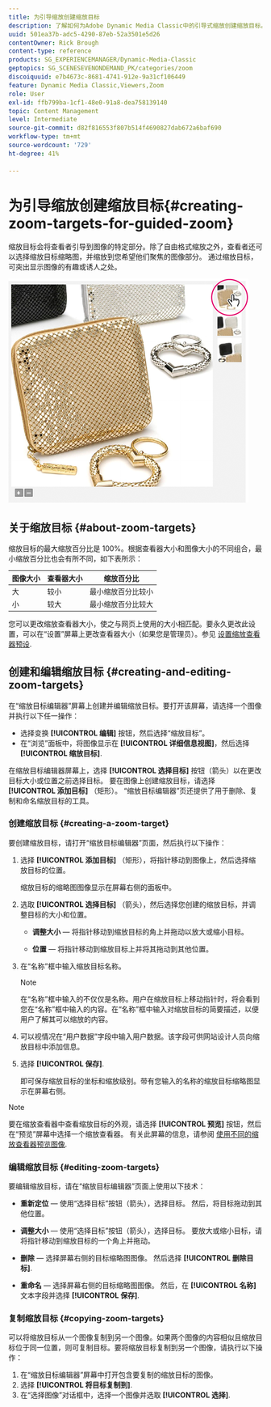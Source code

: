 ```yaml
---
title: 为引导缩放创建缩放目标
description: 了解如何为Adobe Dynamic Media Classic中的引导式缩放创建缩放目标。
uuid: 501ea37b-adc5-4290-87eb-52a3501e5d26
contentOwner: Rick Brough
content-type: reference
products: SG_EXPERIENCEMANAGER/Dynamic-Media-Classic
geptopics: SG_SCENESEVENONDEMAND_PK/categories/zoom
discoiquuid: e7b4673c-8681-4741-912e-9a31cf106449
feature: Dynamic Media Classic,Viewers,Zoom
role: User
exl-id: ffb799ba-1cf1-48e0-91a8-dea758139140
topic: Content Management
level: Intermediate
source-git-commit: d82f816553f807b514f4690827dab672a6baf690
workflow-type: tm+mt
source-wordcount: '729'
ht-degree: 41%

---
```


# 为引导缩放创建缩放目标{#creating-zoom-targets-for-guided-zoom}

缩放目标会将查看者引导到图像的特定部分。除了自由格式缩放之外，查看者还可以选择缩放目标缩略图，并缩放到您希望他们聚焦的图像部分。 通过缩放目标，可突出显示图像的有趣或诱人之处。

![为引导缩放创建缩放目标](/help/using/assets/zo_guided_zoom.png)

## 关于缩放目标 {#about-zoom-targets}

缩放目标的最大缩放百分比是 100%。根据查看器大小和图像大小的不同组合，最小缩放百分比也会有所不同，如下表所示：

| 图像大小 | 查看器大小 | 缩放百分比 |
| --- | --- | --- |
| 大 | 较小 | 最小缩放百分比较小 |
| 小 | 较大 | 最小缩放百分比较大 |

您可以更改缩放查看器大小，使之与网页上使用的大小相匹配。要永久更改此设置，可以在“设置”屏幕上更改查看器大小（如果您是管理员）。参见 [设置缩放查看器预设](setting-zoom-viewer-presets.md#setting_up_zoom_viewer_presets).

## 创建和编辑缩放目标 {#creating-and-editing-zoom-targets}

在“缩放目标编辑器”屏幕上创建并编辑缩放目标。要打开该屏幕，请选择一个图像并执行以下任一操作：

* 选择变换 **[!UICONTROL 编辑]** 按钮，然后选择“缩放目标”。
* 在“浏览”面板中，将图像显示在 **[!UICONTROL 详细信息视图]**，然后选择 **[!UICONTROL 缩放目标]**.

在缩放目标编辑器屏幕上，选择 **[!UICONTROL 选择目标]** 按钮（箭头）以在更改目标大小或位置之前选择目标。 要在图像上创建缩放目标，请选择 **[!UICONTROL 添加目标]** （矩形）。 “缩放目标编辑器”页还提供了用于删除、复制和命名缩放目标的工具。

### 创建缩放目标 {#creating-a-zoom-target}

要创建缩放目标，请打开“缩放目标编辑器”页面，然后执行以下操作：

1. 选择 **[!UICONTROL 添加目标]** （矩形），将指针移动到图像上，然后选择缩放目标的位置。

   缩放目标的缩略图图像显示在屏幕右侧的面板中。

1. 选取 **[!UICONTROL 选择目标]** （箭头），然后选择您创建的缩放目标，并调整目标的大小和位置。

   * **调整大小**  — 将指针移动到缩放目标的角上并拖动以放大或缩小目标。

   * **位置**  — 将指针移动到缩放目标上并将其拖动到其他位置。

1. 在“名称”框中输入缩放目标名称。

   >[!NOTE]
   >
   >在“名称”框中输入的不仅仅是名称。用户在缩放目标上移动指针时，将会看到您在“名称”框中输入的内容。在“名称”框中输入对缩放目标的简要描述，以便用户了解其可以缩放的内容。

1. 可以视情况在“用户数据”字段中输入用户数据。该字段可供网站设计人员向缩放目标中添加信息。
1. 选择 **[!UICONTROL 保存]**.

   即可保存缩放目标的坐标和缩放级别。带有您输入的名称的缩放目标缩略图显示在屏幕右侧。

>[!NOTE]
>
>要在缩放查看器中查看缩放目标的外观，请选择 **[!UICONTROL 预览]** 按钮，然后在“预览”屏幕中选择一个缩放查看器。 有关此屏幕的信息，请参阅 [使用不同的缩放查看器预览图像](previewing-image-assets-different-zoom.md#previewing_image_assets_with_different_zoom_viewers).

### 编辑缩放目标 {#editing-zoom-targets}

要编辑缩放目标，请在“缩放目标编辑器”页面上使用以下技术：

* **重新定位**  — 使用“选择目标”按钮（箭头），选择目标。 然后，将目标拖动到其他位置。

* **调整大小**  — 使用“选择目标”按钮（箭头），选择目标。 要放大或缩小目标，请将指针移动到缩放目标的一个角上并拖动。

* **删除**  — 选择屏幕右侧的目标缩略图图像。 然后选择 **[!UICONTROL 删除目标]**.

* **重命名**  — 选择屏幕右侧的目标缩略图图像。 然后，在 **[!UICONTROL 名称]** 文本字段并选择 **[!UICONTROL 保存]**.

### 复制缩放目标 {#copying-zoom-targets}

可以将缩放目标从一个图像复制到另一个图像。如果两个图像的内容相似且缩放目标位于同一位置，则可复制目标。要将缩放目标复制到另一个图像，请执行以下操作：

1. 在“缩放目标编辑器”屏幕中打开包含要复制的缩放目标的图像。
1. 选择 **[!UICONTROL 将目标复制到]**.
1. 在“选择图像”对话框中，选择一个图像并选取 **[!UICONTROL 选择]**.
